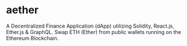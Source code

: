# aether
A Decentralized Finance Application (dApp) utilizing Solidity, React.js, Ether.js & GraphQL. Swap ETH (Ether) from public wallets running on the Ethereum Blockchain.
